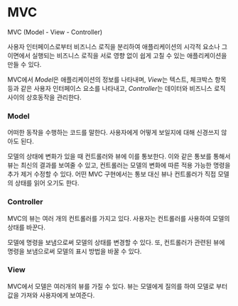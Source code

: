 # MVC

MVC (Model - View - Controller)

사용자 인터페이스로부터 비즈니스 로직을 분리하여 애플리케이션의 시각적 요소나 그 이면에서 실행되는 비즈니스 로직을 서로 영향 없이 쉽게 고칠 수 있는 애플리케이션을 만들 수 있다.

MVC에서 *Model*은 애플리케이션의 정보를 나타내며, *View*는 텍스트, 체크박스 항목 등과 같은 사용자 인터페이스 요소를 나타내고, *Controller*는 데이터와 비즈니스 로직 사이의 상호동작을 관리한다.


### Model
어떠한 동작을 수행하는 코드를 말한다. 사용자에게 어떻게 보일지에 대해 신경쓰지 않아도 된다.

모델의 상태에 변화가 있을 때 컨트롤러와 뷰에 이를 통보한다. 이와 같은 통보를 통해서 뷰는 최신의 결과를 보여줄 수 있고, 컨트롤러는 모델의 변화에 따른 적용 가능한 명령을 추가 제거 수정할 수 있다. 어떤 MVC 구현에서는 통보 대신 뷰나 컨트롤러가 직접 모델의 상태를 읽어 오기도 한다.

### Controller
MVC의 뷰는 여러 개의 컨트롤러를 가지고 있다. 사용자는 컨트롤러를 사용하여 모델의 상태를 바꾼다. 

모델에 명령을 보냄으로써 모델의 상태를 변경할 수 있다. 또, 컨트롤러가 관련된 뷰에 명령을 보냄으로써 모델의 표시 방법을 바꿀 수 있다.

### View
MVC에서 모델은 여러개의 뷰를 가질 수 있다. 뷰는 모델에게 질의를 하여 모델로 부터 값을 가져와 사용자에게 보여준다.